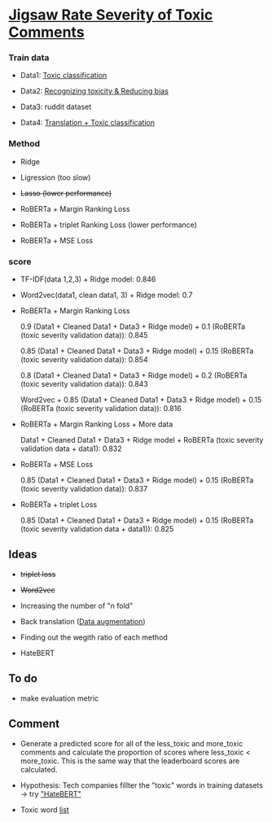 # [Jigsaw Rate Severity of Toxic Comments](https://www.kaggle.com/c/jigsaw-toxic-severity-rating/overview)


### Train data

- Data1: [Toxic classification](https://www.kaggle.com/c/jigsaw-toxic-comment-classification-challenge/data)

- Data2: [Recognizing toxicity & Reducing bias](https://www.kaggle.com/c/jigsaw-unintended-bias-in-toxicity-classification/data)

- Data3: ruddit dataset

- Data4: [Translation + Toxic classification](https://www.kaggle.com/c/jigsaw-multilingual-toxic-comment-classification/data)


### Method

- Ridge

- Ligression (too slow)

- ~~Lasso (lower performance)~~

- RoBERTa + Margin Ranking Loss

- RoBERTa + triplet Ranking Loss (lower performance)

- RoBERTa + MSE Loss

### score

- TF-IDF(data 1,2,3) + Ridge model: 0.846  

- Word2vec(data1, clean data1, 3) + Ridge model: 0.7

- RoBERTa + Margin Ranking Loss
  
  0.9 (Data1 + Cleaned Data1 + Data3 + Ridge model) + 0.1 (RoBERTa (toxic severity validation data)): 0.845

  0.85 (Data1 + Cleaned Data1 + Data3 + Ridge model) + 0.15 (RoBERTa (toxic severity validation data)): 0.854

  0.8 (Data1 + Cleaned Data1 + Data3 + Ridge model) + 0.2 (RoBERTa (toxic severity validation data)): 0.843
  
  Word2vec + 0.85 (Data1 + Cleaned Data1 + Data3 + Ridge model) + 0.15 (RoBERTa (toxic severity validation data)): 0.816
  
  
- RoBERTa + Margin Ranking Loss + More data
  
  Data1 + Cleaned Data1 + Data3 + Ridge model + RoBERTa (toxic severity validation data + data1): 0.832

- RoBERTa + MSE Loss

  0.85 (Data1 + Cleaned Data1 + Data3 + Ridge model) + 0.15 (RoBERTa (toxic severity validation data)): 0.837

- RoBERTa + triplet Loss
  
  0.85 (Data1 + Cleaned Data1 + Data3 + Ridge model) + 0.15 (RoBERTa (toxic severity validation data + data1)): 0.825
  

## Ideas

- ~~triplet loss~~ 

- ~~Word2vec~~

- Increasing the number of "n fold"

- Back translation ([Data augmentation](https://dzlab.github.io/dltips/en/pytorch/text-augmentation/)) 

- Finding out the wegith ratio of each method

- HateBERT

## To do

- make evaluation metric 


## Comment

- Generate a predicted score for all of the less_toxic and more_toxic comments and calculate the proportion of scores where less_toxic < more_toxic. This is the same way that the leaderboard scores are calculated.

- Hypothesis: Tech companies fillter the "toxic" words in training datasets -> try ["HateBERT"](https://www.kaggle.com/c/jigsaw-toxic-severity-rating/discussion/288788)

- Toxic word [list](https://www.kaggle.com/c/jigsaw-toxic-severity-rating/discussion/287173)
